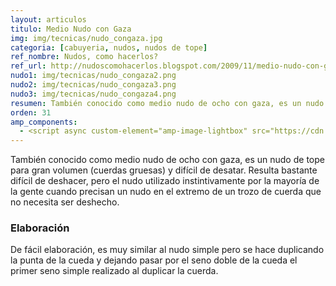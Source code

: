 ```yaml
---
layout: articulos
titulo: Medio Nudo con Gaza
img: img/tecnicas/nudo_congaza.jpg
categoria: [cabuyeria, nudos, nudos de tope]
ref_nombre: Nudos, como hacerlos?
ref_url: http://nudoscomohacerlos.blogspot.com/2009/11/medio-nudo-con-gaza.html
nudo1: img/tecnicas/nudo_congaza2.png
nudo2: img/tecnicas/nudo_congaza3.png
nudo3: img/tecnicas/nudo_congaza4.png
resumen: También conocido como medio nudo de ocho con gaza, es un nudo de tope para gran volumen
orden: 31
amp_components:
  - <script async custom-element="amp-image-lightbox" src="https://cdn.ampproject.org/v0/amp-image-lightbox-0.1.js"></script>
---
```

También conocido como medio nudo de ocho con gaza, es un nudo de tope para gran volumen (cuerdas gruesas) y difícil de desatar. Resulta bastante difícil de deshacer, pero el nudo utilizado instintivamente por la mayoría de la gente cuando precisan un nudo en el extremo de un trozo de cuerda que no necesita ser deshecho.

### Elaboración

De fácil elaboración, es muy similar al nudo simple pero se hace duplicando la punta de la cueda y dejando pasar por el seno doble de la cueda el primer seno simple realizado al duplicar la cuerda. 

<div class="center">

<amp-img src="{{site.baseurl}}/img/tecnicas/nudo_congaza1.png" width="632" height="349" layout="responsive" alt="{{page.titulo}}" class="rounded"></amp-img>

</div>